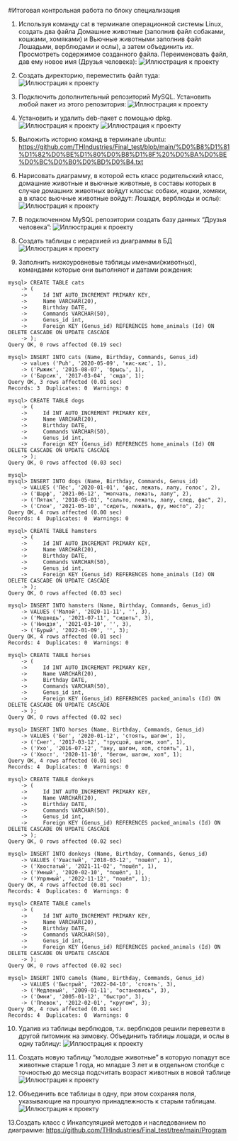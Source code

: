 #Итоговая контрольная работа по блоку специализация

1. Используя команду cat в терминале операционной системы Linux, создать
два файла Домашние животные (заполнив файл собаками, кошками,
хомяками) и Вьючные животными заполнив файл Лошадьми, верблюдами и
ослы), а затем объединить их. Просмотреть содержимое созданного файла.
Переименовать файл, дав ему новое имя (Друзья человека):
![Иллюстрация к проекту](https://github.com/THIndustries/Final_test/blob/main/01.JPG)

2. Создать директорию, переместить файл туда:
![Иллюстрация к проекту](https://github.com/THIndustries/Final_test/blob/main/02.JPG)

3. Подключить дополнительный репозиторий MySQL. Установить любой пакет
из этого репозитория:
![Иллюстрация к проекту](https://github.com/THIndustries/Final_test/blob/main/03.1.JPG)

4. Установить и удалить deb-пакет с помощью dpkg.
![Иллюстрация к проекту](https://github.com/THIndustries/Final_test/blob/main/4.1.JPG)
![Иллюстрация к проекту](https://github.com/THIndustries/Final_test/blob/main/4.2.JPG)

5. Выложить историю команд в терминале ubuntu:
https://github.com/THIndustries/Final_test/blob/main/%D0%B8%D1%81%D1%82%D0%BE%D1%80%D0%B8%D1%8F%20%D0%BA%D0%BE%D0%BC%D0%B0%D0%BD%D0%B4.txt

6. Нарисовать диаграмму, в которой есть класс родительский класс, домашние
животные и вьючные животные, в составы которых в случае домашних
животных войдут классы: собаки, кошки, хомяки, а в класс вьючные животные
войдут: Лошади, верблюды и ослы):
![Иллюстрация к проекту](https://github.com/THIndustries/Final_test/blob/main/6.1.JPG)

7. В подключенном MySQL репозитории создать базу данных “Друзья
человека”:
![Иллюстрация к проекту](https://github.com/THIndustries/Final_test/blob/main/7.JPG)

8. Создать таблицы с иерархией из диаграммы в БД
![Иллюстрация к проекту](https://github.com/THIndustries/Final_test/blob/main/8.JPG)



9. Заполнить низкоуровневые таблицы именами(животных), командами
которые они выполняют и датами рождения:
```
mysql> CREATE TABLE cats
    -> (
    ->     Id INT AUTO_INCREMENT PRIMARY KEY,
    ->     Name VARCHAR(20),
    ->     Birthday DATE,
    ->     Commands VARCHAR(50),
    ->     Genus_id int,
    ->     Foreign KEY (Genus_id) REFERENCES home_animals (Id) ON DELETE CASCADE ON UPDATE CASCADE
    -> );
Query OK, 0 rows affected (0.19 sec)

mysql> INSERT INTO cats (Name, Birthday, Commands, Genus_id)
    -> values ('Puh', '2020-05-09', 'кис-кис', 1),
    -> ('Рыжик', '2015-08-07', 'брысь', 1),
    -> ('Барсик', '2017-03-04', 'сюда', 1);
Query OK, 3 rows affected (0.01 sec)
Records: 3  Duplicates: 0  Warnings: 0

mysql> CREATE TABLE dogs
    -> (
    ->     Id INT AUTO_INCREMENT PRIMARY KEY,
    ->     Name VARCHAR(20),
    ->     Birthday DATE,
    ->     Commands VARCHAR(50),
    ->     Genus_id int,
    ->     Foreign KEY (Genus_id) REFERENCES home_animals (Id) ON DELETE CASCADE ON UPDATE CASCADE
    -> );
Query OK, 0 rows affected (0.03 sec)

mysql>
mysql> INSERT INTO dogs (Name, Birthday, Commands, Genus_id)
    -> VALUES ('Пёс', '2020-01-01', 'фас, лежать, лапу, голос', 2),
    -> ('Шарф', '2021-06-12', "молчать, лежать, лапу", 2),
    -> ('Пятак', '2018-05-01', "сальто, лежать, лапу, след, фас", 2),
    -> ('Слон', '2021-05-10', "сидеть, лежать, фу, место", 2);
Query OK, 4 rows affected (0.00 sec)
Records: 4  Duplicates: 0  Warnings: 0

mysql> CREATE TABLE hamsters
    -> (
    ->     Id INT AUTO_INCREMENT PRIMARY KEY,
    ->     Name VARCHAR(20),
    ->     Birthday DATE,
    ->     Commands VARCHAR(50),
    ->     Genus_id int,
    ->     Foreign KEY (Genus_id) REFERENCES home_animals (Id) ON DELETE CASCADE ON UPDATE CASCADE
    -> );
Query OK, 0 rows affected (0.03 sec)

mysql> INSERT INTO hamsters (Name, Birthday, Commands, Genus_id)
    -> VALUES ('Малой', '2020-11-11', '', 3),
    -> ('Медведь', '2021-07-11', "сидеть", 3),
    -> ('Ниндзя', '2021-03-10', '', 3),
    -> ('Бурый', '2022-01-09', '', 3);
Query OK, 4 rows affected (0.01 sec)
Records: 4  Duplicates: 0  Warnings: 0

mysql> CREATE TABLE horses
    -> (
    ->     Id INT AUTO_INCREMENT PRIMARY KEY,
    ->     Name VARCHAR(20),
    ->     Birthday DATE,
    ->     Commands VARCHAR(50),
    ->     Genus_id int,
    ->     Foreign KEY (Genus_id) REFERENCES packed_animals (Id) ON DELETE CASCADE ON UPDATE CASCADE
    -> );
Query OK, 0 rows affected (0.02 sec)

mysql> INSERT INTO horses (Name, Birthday, Commands, Genus_id)
    -> VALUES ('Бег', '2020-01-12', 'стоять, шагом', 1),
    -> ('Снег', '2017-03-12', "трусцой, шагом, хоп", 1),
    -> ('Ухо', '2016-07-12', "ану, шагом, хоп, стоять", 1),
    -> ('Хвост', '2020-11-10', "бегом, шагом, хоп", 1);
Query OK, 4 rows affected (0.01 sec)
Records: 4  Duplicates: 0  Warnings: 0

mysql> CREATE TABLE donkeys
    -> (
    ->     Id INT AUTO_INCREMENT PRIMARY KEY,
    ->     Name VARCHAR(20),
    ->     Birthday DATE,
    ->     Commands VARCHAR(50),
    ->     Genus_id int,
    ->     Foreign KEY (Genus_id) REFERENCES packed_animals (Id) ON DELETE CASCADE ON UPDATE CASCADE
    -> );
Query OK, 0 rows affected (0.02 sec)

mysql> INSERT INTO donkeys (Name, Birthday, Commands, Genus_id)
    -> VALUES ('Ушастый', '2018-03-12', "пошёл", 1),
    -> ('Хвостатый', '2021-11-02', "пошёл", 1),
    -> ('Умный', '2020-02-10', "пошёл", 1),
    -> ('Упрямый', '2022-11-12', "пошёл", 1);
Query OK, 4 rows affected (0.01 sec)
Records: 4  Duplicates: 0  Warnings: 0

mysql> CREATE TABLE camels
    -> (
    ->     Id INT AUTO_INCREMENT PRIMARY KEY,
    ->     Name VARCHAR(20),
    ->     Birthday DATE,
    ->     Commands VARCHAR(50),
    ->     Genus_id int,
    ->     Foreign KEY (Genus_id) REFERENCES packed_animals (Id) ON DELETE CASCADE ON UPDATE CASCADE
    -> );
Query OK, 0 rows affected (0.02 sec)

mysql> INSERT INTO camels (Name, Birthday, Commands, Genus_id)
    -> VALUES ('Быстрый', '2022-04-10', 'стоять', 3),
    -> ('Медленый', '2009-01-11', "остановись", 3),
    -> ('Омни', '2005-01-12', "быстро", 3),
    -> ('Плевок', '2012-02-01', "кругом", 3);
Query OK, 4 rows affected (0.01 sec)
Records: 4  Duplicates: 0  Warnings: 0
```

10. Удалив из таблицы верблюдов, т.к. верблюдов решили перевезти в другой
питомник на зимовку. Объединить таблицы лошади, и ослы в одну таблицу:
![Иллюстрация к проекту](https://github.com/THIndustries/Final_test/blob/main/10.JPG)

11. Создать новую таблицу “молодые животные” в которую попадут все
животные старше 1 года, но младше 3 лет и в отдельном столбце с точностью
до месяца подсчитать возраст животных в новой таблице
![Иллюстрация к проекту](https://github.com/THIndustries/Final_test/blob/main/11.JPG)

12. Объединить все таблицы в одну, при этом сохраняя поля, указывающие на
прошлую принадлежность к старым таблицам.
![Иллюстрация к проекту](https://github.com/THIndustries/Final_test/blob/main/12.JPG)

13.Создать класс с Инкапсуляцией методов и наследованием по диаграмме:
https://github.com/THIndustries/Final_test/tree/main/Program




